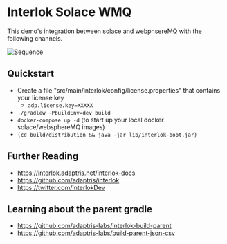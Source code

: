 # Interlok Solace WMQ

This demo's integration between solace and webphsereMQ with the following channels.

![Sequence](http://www.plantuml.com/plantuml/proxy?cache=no&src=https://raw.githubusercontent.com/quotidian-ennui/interlok-solace-wmq/main/docs/sequence-diagram.puml)

## Quickstart

- Create a file "src/main/interlok/config/license.properties" that contains your license key
   - `adp.license.key=XXXXX`
- `./gradlew -PbuildEnv=dev build`
- `docker-compose up -d` (to start up your local docker solace/websphereMQ images)
- `(cd build/distribution && java -jar lib/interlok-boot.jar)`

## Further Reading

- https://interlok.adaptris.net/interlok-docs
- https://github.com/adaptris/interlok
- https://twitter.com/InterlokDev

## Learning about the parent gradle

- https://github.com/adaptris-labs/interlok-build-parent
- https://github.com/adaptris-labs/build-parent-json-csv

